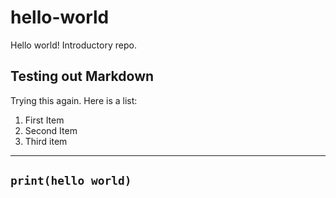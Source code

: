 # hello-world
Hello world! Introductory repo.

## Testing out Markdown

Trying this again. Here is a list:

1. First Item
2. Second Item
3. Third item

---
`print(hello world)`
---


